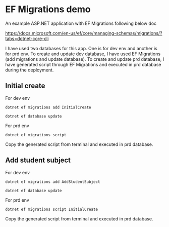 # EF Migrations demo

An example ASP.NET application with EF Migrations following below doc

https://docs.microsoft.com/en-us/ef/core/managing-schemas/migrations/?tabs=dotnet-core-cli

I have used two databases for this app. One is for dev env and another is for prd env. To create and 
update dev database, I have used EF Migrations (add migrations and update database). To create and 
update prd database, I have generated script through EF Migrations and executed in prd database during
the deployment.

## Initial create

For dev env

```
dotnet ef migrations add InitialCreate

dotnet ef database update
```

For prd env

```
dotnet ef migrations script
```

Copy the generated script from terminal and executed in prd database.

## Add student subject

For dev env

```
dotnet ef migrations add AddStudentSubject

dotnet ef database update
```

For prd env

```
dotnet ef migrations script InitialCreate
```

Copy the generated script from terminal and executed in prd database.
